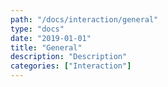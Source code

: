 ```yaml
---
path: "/docs/interaction/general"
type: "docs"
date: "2019-01-01"
title: "General"
description: "Description"
categories: ["Interaction"]
---
```

